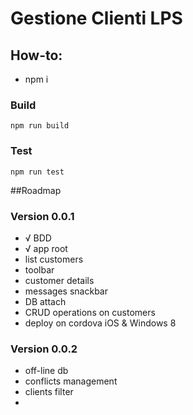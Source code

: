 # Gestione Clienti LPS

## How-to:

* npm i 

### Build

    npm run build
    
### Test

    npm run test


##Roadmap

### Version 0.0.1

* √ BDD 
* √ app root
* list customers
* toolbar
* customer details
* messages snackbar
* DB attach
* CRUD operations on customers
* deploy on cordova iOS & Windows 8

### Version 0.0.2

* off-line db
* conflicts management
* clients filter
* 


